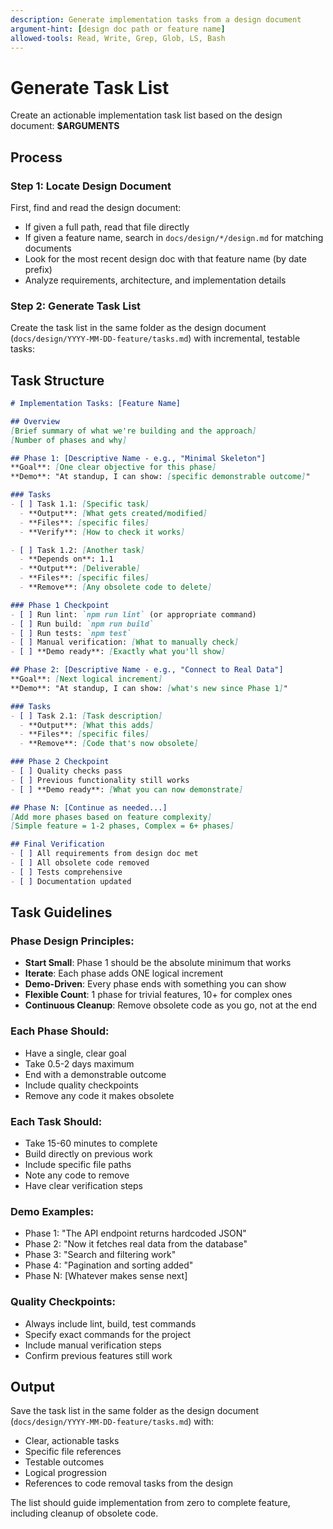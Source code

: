 ```yaml
---
description: Generate implementation tasks from a design document
argument-hint: [design doc path or feature name]
allowed-tools: Read, Write, Grep, Glob, LS, Bash
---
```


# Generate Task List

Create an actionable implementation task list based on the design document: **$ARGUMENTS**

## Process

### Step 1: Locate Design Document

First, find and read the design document:
- If given a full path, read that file directly
- If given a feature name, search in `docs/design/*/design.md` for matching documents
- Look for the most recent design doc with that feature name (by date prefix)
- Analyze requirements, architecture, and implementation details

### Step 2: Generate Task List

Create the task list in the same folder as the design document (`docs/design/YYYY-MM-DD-feature/tasks.md`) with incremental, testable tasks:

## Task Structure

```markdown
# Implementation Tasks: [Feature Name]

## Overview
[Brief summary of what we're building and the approach]
[Number of phases and why]

## Phase 1: [Descriptive Name - e.g., "Minimal Skeleton"]
**Goal**: [One clear objective for this phase]
**Demo**: "At standup, I can show: [specific demonstrable outcome]"

### Tasks
- [ ] Task 1.1: [Specific task]
  - **Output**: [What gets created/modified]
  - **Files**: [specific files]
  - **Verify**: [How to check it works]

- [ ] Task 1.2: [Another task]
  - **Depends on**: 1.1
  - **Output**: [Deliverable]
  - **Files**: [specific files]
  - **Remove**: [Any obsolete code to delete]

### Phase 1 Checkpoint
- [ ] Run lint: `npm run lint` (or appropriate command)
- [ ] Run build: `npm run build`
- [ ] Run tests: `npm test`
- [ ] Manual verification: [What to manually check]
- [ ] **Demo ready**: [Exactly what you'll show]

## Phase 2: [Descriptive Name - e.g., "Connect to Real Data"]
**Goal**: [Next logical increment]
**Demo**: "At standup, I can show: [what's new since Phase 1]"

### Tasks
- [ ] Task 2.1: [Task description]
  - **Output**: [What this adds]
  - **Files**: [specific files]
  - **Remove**: [Code that's now obsolete]

### Phase 2 Checkpoint
- [ ] Quality checks pass
- [ ] Previous functionality still works
- [ ] **Demo ready**: [What you can now demonstrate]

## Phase N: [Continue as needed...]
[Add more phases based on feature complexity]
[Simple feature = 1-2 phases, Complex = 6+ phases]

## Final Verification
- [ ] All requirements from design doc met
- [ ] All obsolete code removed
- [ ] Tests comprehensive
- [ ] Documentation updated
```

## Task Guidelines

### Phase Design Principles:
- **Start Small**: Phase 1 should be the absolute minimum that works
- **Iterate**: Each phase adds ONE logical increment
- **Demo-Driven**: Every phase ends with something you can show
- **Flexible Count**: 1 phase for trivial features, 10+ for complex ones
- **Continuous Cleanup**: Remove obsolete code as you go, not at the end

### Each Phase Should:
- Have a single, clear goal
- Take 0.5-2 days maximum
- End with a demonstrable outcome
- Include quality checkpoints
- Remove any code it makes obsolete

### Each Task Should:
- Take 15-60 minutes to complete
- Build directly on previous work
- Include specific file paths
- Note any code to remove
- Have clear verification steps

### Demo Examples:
- Phase 1: "The API endpoint returns hardcoded JSON"
- Phase 2: "Now it fetches real data from the database"
- Phase 3: "Search and filtering work"
- Phase 4: "Pagination and sorting added"
- Phase N: [Whatever makes sense next]

### Quality Checkpoints:
- Always include lint, build, test commands
- Specify exact commands for the project
- Include manual verification steps
- Confirm previous features still work

## Output

Save the task list in the same folder as the design document (`docs/design/YYYY-MM-DD-feature/tasks.md`) with:
- Clear, actionable tasks
- Specific file references
- Testable outcomes
- Logical progression
- References to code removal tasks from the design

The list should guide implementation from zero to complete feature, including cleanup of obsolete code.